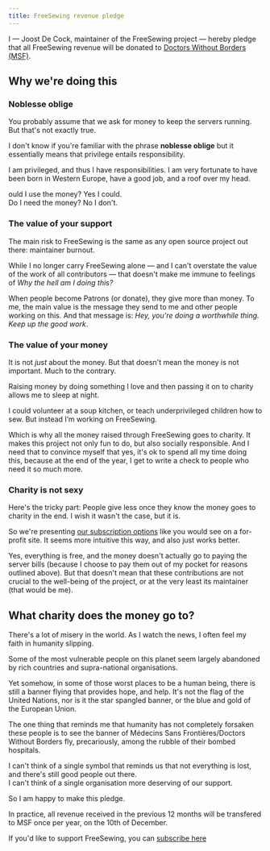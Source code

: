 ```yaml
---
title: FreeSewing revenue pledge
---
```


<note>

I — Joost De Cock, maintainer of the FreeSewing project — hereby pledge that all FreeSewing revenue will be donated to [Doctors Without Borders (MSF)](http://www.msf.org/).

</Note>

## Why we're doing this

### Noblesse oblige

You probably assume that we ask for money to keep the servers running. But that's not exactly true.

I don't know if you're familiar with the phrase **noblesse oblige** but it essentially means that privilege entails responsibility.

I am privileged, and thus I have responsibilities. I am very fortunate to have been born in Western Europe, have a good job, and a roof over my head.

ould I use the money? Yes I could.  
Do I need the money? No I don't.

### The value of your support

The main risk to FreeSewing is the same as any open source project out there: maintainer burnout.

While I no longer carry FreeSewing alone — and I can't overstate the value of the work of all contributors — that doesn't make me immune to feelings of *Why the hell am I doing this?*

When people become Patrons (or donate), they give more than money. To me, the main value is the message they send to me and other people working on this. And that message is: *Hey, you're doing a worthwhile thing. Keep up the good work*.

### The value of your money

It is not *just* about the money. But that doesn't mean the money is not important. Much to the contrary.

Raising money by doing something I love and then passing it on to charity allows me to sleep at night.

I could volunteer at a soup kitchen, or teach underprivileged children how to sew. But instead I’m working on FreeSewing.

Which is why all the money raised through FreeSewing goes to charity. It makes this project not only fun to do, but also socially responsible. And I need that to convince myself that yes, it's ok to spend all my time doing this, because at the end of the year, I get to write a check to people who need it so much more.

### Charity is not sexy

Here's the tricky part: People give less once they know the money goes to charity in the end. I wish it wasn't the case, but it is.

So we're presenting [our subscription options](/patrons/join) like you would see on a for-profit site. It seems more intuitive this way, and also just works better.

Yes, everything is free, and the money doesn't actually go to paying the server bills (because I choose to pay them out of my pocket for reasons outlined above). But that doesn't mean that these contributions are not crucial to the well-being of the project, or at the very least its maintainer (that would be me).

## What charity does the money go to?

There's a lot of misery in the world. As I watch the news, I often feel my faith in humanity slipping.

Some of the most vulnerable people on this planet seem largely abandoned by rich countries and supra-national organisations.

Yet somehow, in some of those worst places to be a human being, there is still a banner flying that provides hope, and help. It's not the flag of the United Nations, nor is it the star spangled banner, or the blue and gold of the European Union.

The one thing that reminds me that humanity has not completely forsaken these people is to see the banner of M&eacute;decins Sans Fronti&egrave;res/Doctors Without Borders fly, precariously, among the rubble of their bombed hospitals.

I can't think of a single symbol that reminds us that not everything is lost, and there's still good people out there.  
I can't think of a single organisation more deserving of our support.

So I am happy to make this pledge.

In practice, all revenue received in the previous 12 months will be transfered to MSF once per year, on the 10th of December.

<note>

If you'd like to support FreeSewing, you can [subscribe here](/patrons/join)

</Note>